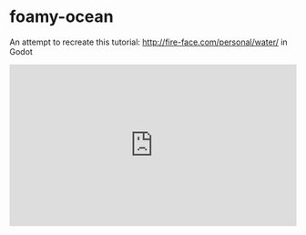 # foamy-ocean
An attempt to recreate this tutorial: http://fire-face.com/personal/water/ in Godot

<div style="width:100%;height:0px;position:relative;padding-bottom:56.250%;"><iframe src="https://streamable.com/s/4lvdg/wnwxbz" frameborder="0" width="100%" height="100%" allowfullscreen style="width:100%;height:100%;position:absolute;left:0px;top:0px;overflow:hidden;"></iframe></div>
